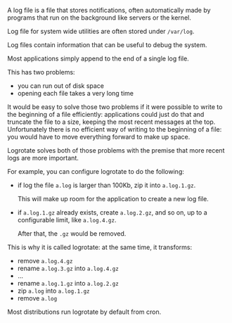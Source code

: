 A log file is a file that stores notifications, often automatically made by programs that run on the background like servers or the kernel.

Log file for system wide utilities are often stored under `/var/log`.

Log files contain information that can be useful to debug the system.

Most applications simply append to the end of a single log file.

This has two problems:

- you can run out of disk space
- opening each file takes a very long time

It would be easy to solve those two problems if it were possible to write to the beginning of a file efficiently: applications could just do that and truncate the file to a size, keeping the most recent messages at the top. Unfortunately there is no efficient way of writing to the beginning of a file: you would have to move everything forward to make up space.

Logrotate solves both of those problems with the premise that more recent logs are more important.

For example, you can configure logrotate to do the following:

-   if log the file `a.log` is larger than 100Kb, zip it into `a.log.1.gz`.

    This will make up room for the application to create a new log file.

-   if `a.log.1.gz` already exists, create `a.log.2.gz`, and so on, up to a configurable limit, like `a.log.4.gz`.

    After that, the `.gz` would be removed.

This is why it is called logrotate: at the same time, it transforms:

- remove `a.log.4.gz`
- rename `a.log.3.gz` into `a.log.4.gz`
- ...
- rename `a.log.1.gz` into `a.log.2.gz`
- zip `a.log` into `a.log.1.gz`
- remove `a.log`

Most distributions run logrotate by default from cron.

